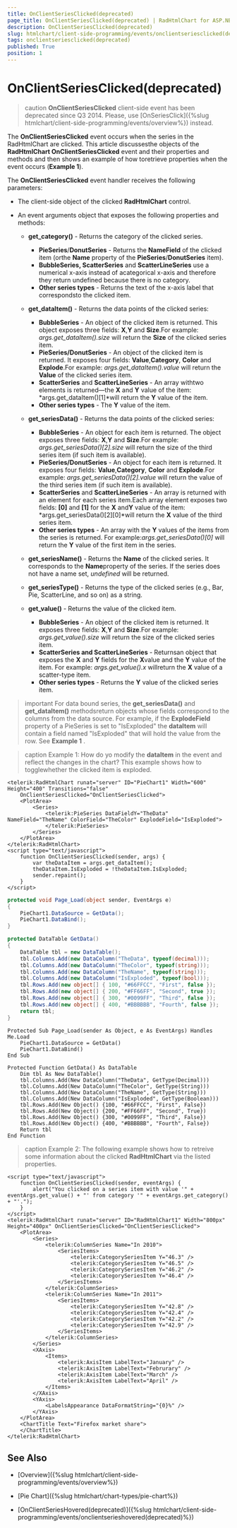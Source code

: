 ```yaml
---
title: OnClientSeriesClicked(deprecated)
page_title: OnClientSeriesClicked(deprecated) | RadHtmlChart for ASP.NET AJAX Documentation
description: OnClientSeriesClicked(deprecated)
slug: htmlchart/client-side-programming/events/onclientseriesclicked(deprecated)
tags: onclientseriesclicked(deprecated)
published: True
position: 1
---
```


# OnClientSeriesClicked(deprecated)

>caution  **OnClientSeriesClicked** client-side event has been deprecated since Q3 2014. Please, use [OnSeriesClick]({%slug htmlchart/client-side-programming/events/overview%}) instead.

The **OnClientSeriesClicked** event occurs when the series in the RadHtmlChart are clicked. This article discussesthe objects of the **RadHtmlChart OnClientSeriesClicked** event and their properties and methods and then shows an example of how toretrieve properties when the event occurs (**Example 1**).

The **OnClientSeriesClicked** event handler receives the following parameters:

* The client-side object of the clicked **RadHtmlChart** control.

* An event arguments object that exposes the following properties and methods:

	* **get_category()** - Returns the category of the clicked series.
		* **PieSeries**/**DonutSeries** - Returns the **NameField** of the clicked item (orthe **Name** property of the **PieSeries**/**DonutSeries** item).
		* **BubbleSeries, ScatterSeries** and **ScatterLineSeries** use a numerical x-axis instead of acategorical x-axis and therefore they return undefined because there is no category.
		* **Other series types** - Returns the text of the x-axis label that correspondsto the clicked item.

	* **get_dataItem()** - Returns the data points of the clicked series:
		* **BubbleSeries** - An object of the clicked item is returned. This object exposes three fields: **X**,**Y** and **Size**.For example: *args.get_dataItem().size* will return the **Size** of the clicked series item.
		* **PieSeries/DonutSeries** - An object of the clicked item is returned. It exposes four fields: **Value**,**Category**, **Color** and **Explode**.For example: *args.get_dataItem().value* will return the **Value** of the clicked series item.
		* **ScatterSeries** and **ScatterLineSeries** - An array withtwo elements is returned—the **X** and **Y** value of the item: *args.get_dataItem()[1]*will return the **Y** value of the item.
		* **Other series types** - The **Y** value of the item.

	* **get_seriesData()** - Returns the data points of the clicked series:
		* **BubbleSeries** - An object for each item is returned. The object exposes three fields: **X**,**Y** and **Size**.For example: *args.get_seriesData()[2].size* will return the size of the third series item (if such item is available).
		* **PieSeries/DonutSeries** - An object for each item is returned. It exposes four fields: **Value**,**Category**, **Color** and **Explode**.For example: *args.get_seriesData()[2].value* will return the value of the third series item (if such item is available).
		* **ScatterSeries** and **ScatterLineSeries** - An array is returned with an element for each series item.Each array element exposes two fields: **[0]** and **[1]** for the **X** and**Y** value of the item: *args.get_seriesData()[2][0]*will return the **X** value of the third series item.
		* **Other series types** - An array with the **Y** values of the items from the series is returned. For example:*args.get_seriesData()[0]* will return the **Y** value of the first item in the series.

	* **get_seriesName()** - Returns the **Name** of the clicked series. It corresponds to the **Name**property of the series. If the series does not have a name set, *undefined* will be returned.

	* **get_seriesType()** - Returns the type of the clicked series (e.g., Bar, Pie, ScatterLine, and so on) as a string.

	* **get_value()** - Returns the value of the clicked item.
		* **BubbleSeries** - An object of the clicked item is returned. It exposes three fields: **X**,**Y** and **Size**.For example: *args.get_value().size* will return the size of the clicked series item.
		* **ScatterSeries and ScatterLineSeries** - Returnsan object that exposes the **X** and **Y** fields for the **X**value and the **Y** value of the item. For example: *args.get_value().x* willreturn the **X** value of a scatter-type item.
		* **Other series types** - Returns the **Y** value of the clicked series item.

>important For data bound series, the **get_seriesData()** and **get_dataItem()** methodsreturn objects whose fields correspond to the columns from the	data source. For example, if the **ExplodeField** property of a PieSeries is set to "IsExploded" the **dataItem** will contain a	field named "IsExploded" that will hold the value from the row. See **Example 1** .

>caption Example 1: How do yo modify the **dataItem** in the event and reflect the changes in the chart? This example shows how to togglewhether the clicked item is exploded.

````ASP.NET
<telerik:RadHtmlChart runat="server" ID="PieChart1" Width="600" Height="400" Transitions="false"
	OnClientSeriesClicked="OnClientSeriesClicked">
	<PlotArea>
		<Series>
			<telerik:PieSeries DataFieldY="TheData" NameField="TheName" ColorField="TheColor" ExplodeField="IsExploded">
			</telerik:PieSeries>
		</Series>
	</PlotArea>
</telerik:RadHtmlChart>
<script type="text/javascript">
	function OnClientSeriesClicked(sender, args) {
		var theDataItem = args.get_dataItem();
		theDataItem.IsExploded = !theDataItem.IsExploded;
		sender.repaint();
	}
</script>
````
````C#
protected void Page_Load(object sender, EventArgs e)
{
	PieChart1.DataSource = GetData();
	PieChart1.DataBind();
}

protected DataTable GetData()
{
	DataTable tbl = new DataTable();
	tbl.Columns.Add(new DataColumn("TheData", typeof(decimal)));
	tbl.Columns.Add(new DataColumn("TheColor", typeof(string)));
	tbl.Columns.Add(new DataColumn("TheName", typeof(string)));
	tbl.Columns.Add(new DataColumn("IsExploded", typeof(bool)));
	tbl.Rows.Add(new object[] { 100, "#66FFCC", "First", false });
	tbl.Rows.Add(new object[] { 200, "#FF66FF", "Second", true });
	tbl.Rows.Add(new object[] { 300, "#0099FF", "Third", false });
	tbl.Rows.Add(new object[] { 400, "#BBBBBB", "Fourth", false });
	return tbl;
}
````
````VB
Protected Sub Page_Load(sender As Object, e As EventArgs) Handles Me.Load
	PieChart1.DataSource = GetData()
	PieChart1.DataBind()
End Sub

Protected Function GetData() As DataTable
	Dim tbl As New DataTable()
	tbl.Columns.Add(New DataColumn("TheData", GetType(Decimal)))
	tbl.Columns.Add(New DataColumn("TheColor", GetType(String)))
	tbl.Columns.Add(New DataColumn("TheName", GetType(String)))
	tbl.Columns.Add(New DataColumn("IsExploded", GetType(Boolean)))
	tbl.Rows.Add(New Object() {100, "#66FFCC", "First", False})
	tbl.Rows.Add(New Object() {200, "#FF66FF", "Second", True})
	tbl.Rows.Add(New Object() {300, "#0099FF", "Third", False})
	tbl.Rows.Add(New Object() {400, "#BBBBBB", "Fourth", False})
	Return tbl
End Function
````

>caption Example 2: The following example shows how to retreive some information about the clicked **RadHtmlChart** via the listed properties.

````ASP.NET
<script type="text/javascript">
	function OnClientSeriesClicked(sender, eventArgs) {
		alert("You clicked on a series item with value '" + eventArgs.get_value() + "' from category '" + eventArgs.get_category() + "'.");
	}
</script>
<telerik:RadHtmlChart runat="server" ID="RadHtmlChart1" Width="800px" Height="400px" OnClientSeriesClicked="OnClientSeriesClicked">
	<PlotArea>
		<Series>
			<telerik:ColumnSeries Name="In 2010">
				<SeriesItems>
					<telerik:CategorySeriesItem Y="46.3" />
					<telerik:CategorySeriesItem Y="46.5" />
					<telerik:CategorySeriesItem Y="46.2" />
					<telerik:CategorySeriesItem Y="46.4" />
				</SeriesItems>
			</telerik:ColumnSeries>
			<telerik:ColumnSeries Name="In 2011">
				<SeriesItems>
					<telerik:CategorySeriesItem Y="42.8" />
					<telerik:CategorySeriesItem Y="42.4" />
					<telerik:CategorySeriesItem Y="42.2" />
					<telerik:CategorySeriesItem Y="42.9" />
				</SeriesItems>
			</telerik:ColumnSeries>
		</Series>
		<XAxis>
			<Items>
				<telerik:AxisItem LabelText="January" />
				<telerik:AxisItem LabelText="Februrary" />
				<telerik:AxisItem LabelText="March" />
				<telerik:AxisItem LabelText="April" />
			</Items>
		</XAxis>
		<YAxis>
			<LabelsAppearance DataFormatString="{0}%" />
		</YAxis>
	</PlotArea>
	<ChartTitle Text="Firefox market share">
	</ChartTitle>
</telerik:RadHtmlChart>
````



## See Also

 * [Overview]({%slug htmlchart/client-side-programming/events/overview%})

 * [Pie Chart]({%slug htmlchart/chart-types/pie-chart%})

 * [OnClientSeriesHovered(deprecated)]({%slug htmlchart/client-side-programming/events/onclientserieshovered(deprecated)%})

